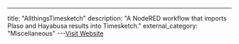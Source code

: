 ---
title: "AllthingsTimesketch"
description: "A NodeRED workflow that imports Plaso and Hayabusa results into Timesketch."
external_category: "Miscellaneous"
---[Visit Website](https://github.com/blueteam0ps/AllthingsTimesketch)

